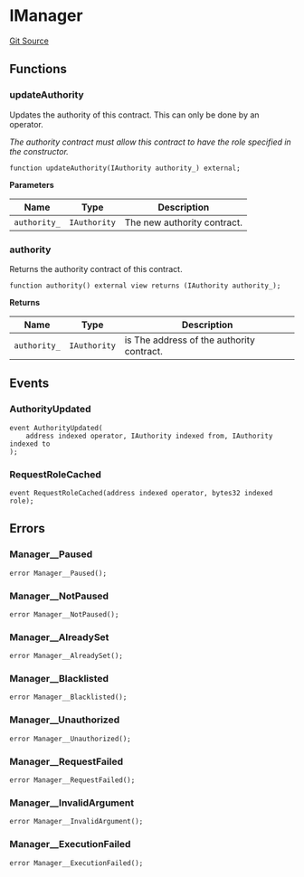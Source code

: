 # IManager
[Git Source](https://github.com/ContractLabs/foundry-bountykinds-contract/blob/67e6855d3beabdf242cc0b51d9e53b087a5235b9/src/oz-custom/presets-upgradeable/base/interfaces/IManager.sol)


## Functions
### updateAuthority

Updates the authority of this contract. This can only be done by
an operator.

*The authority contract must allow this contract to have the role
specified in the constructor.*


```solidity
function updateAuthority(IAuthority authority_) external;
```
**Parameters**

|Name|Type|Description|
|----|----|-----------|
|`authority_`|`IAuthority`|The new authority contract.|


### authority

Returns the authority contract of this contract.


```solidity
function authority() external view returns (IAuthority authority_);
```
**Returns**

|Name|Type|Description|
|----|----|-----------|
|`authority_`|`IAuthority`|is The address of the authority contract.|


## Events
### AuthorityUpdated

```solidity
event AuthorityUpdated(
    address indexed operator, IAuthority indexed from, IAuthority indexed to
);
```

### RequestRoleCached

```solidity
event RequestRoleCached(address indexed operator, bytes32 indexed role);
```

## Errors
### Manager__Paused

```solidity
error Manager__Paused();
```

### Manager__NotPaused

```solidity
error Manager__NotPaused();
```

### Manager__AlreadySet

```solidity
error Manager__AlreadySet();
```

### Manager__Blacklisted

```solidity
error Manager__Blacklisted();
```

### Manager__Unauthorized

```solidity
error Manager__Unauthorized();
```

### Manager__RequestFailed

```solidity
error Manager__RequestFailed();
```

### Manager__InvalidArgument

```solidity
error Manager__InvalidArgument();
```

### Manager__ExecutionFailed

```solidity
error Manager__ExecutionFailed();
```


